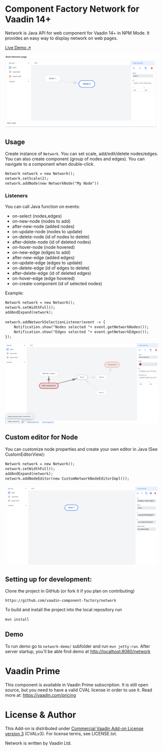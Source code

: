 # Component Factory Network for Vaadin 14+
Network is Java API for [<vcf-network>](https://github.com/vaadin-component-factory/vcf-network) web component for Vaadin 14+ in NPM Mode. 
It provides an easy way to display network on web pages.

[Live Demo ↗](https://incubator.app.fi/network-demo/network)

[<img src="https://raw.githubusercontent.com/vaadin-component-factory/network/master/screenshot.png" alt="Screenshot of network">](https://vaadin.com/directory/components/network)


## Usage
Create instance of `Network`. You can set scale, add/edit/delete nodes/edges.
You can also create component (group of nodes and edges).
You can navigate to a component when double-click. 

```
Network network = new Network();
network.setScale(2);
network.addNode(new NetworkNode("My Node"))
```

### Listeners

You can call Java function on events:
* on-select (nodes,edges)
* on-new-node (nodes to add)
* after-new-node (added nodes)
* on-update-node (nodes to update)
* on-delete-node (id of nodes to delete)
* after-delete-node (id of deleted nodes)
* on-hover-node (node hovered)
* on-new-edge (edges to add)
* after-new-edge (added edges)
* on-update-edge (edges to update)
* on-delete-edge (id of edges to delete)
* after-delete-edge (id of deleted edges)
* on-hover-edge (edge hovered)
* on-create-component (id of selected nodes)

Example:
```
Network network = new Network();
network.setWidthFull();
addAndExpand(network);

network.addNetworkSelectionListener(event -> {
    Notification.show("Nodes selected "+ event.getNetworkNodes());
    Notification.show("Edges selected "+ event.getNetworkEdges());
});
```

[<img src="https://raw.githubusercontent.com/vaadin-component-factory/network/master/selection-listener-screenshot.png" alt="Screenshot of network with a listener">](https://vaadin.com/directory/components/network)

## Custom editor for Node

You can customize node properties and create your own editor in Java (See CustomEditorView):

```
Network network = new Network();
network.setWidthFull();
addAndExpand(network);
network.addNodeEditor(new CustomNetworkNodeEditorImpl());
```

[<img src="https://raw.githubusercontent.com/vaadin-component-factory/network/master/custom-editor-screenshot.png" alt="Screenshot of network with a custom editor">](https://vaadin.com/directory/components/network)


## Setting up for development:
Clone the project in GitHub (or fork it if you plan on contributing)

```
https://github.com/vaadin-component-factory/network
```

To build and install the project into the local repository run 

```mvn install ```

## Demo
To run demo go to `network-demo/` subfolder and run `mvn jetty:run`.
After server startup, you'll be able find demo at [http://localhost:8080/network](http://localhost:8080/network)


# Vaadin Prime
This component is available in Vaadin Prime subscription. It is still open source, but you need to have a valid CVAL license in order to use it. Read more at: https://vaadin.com/pricing

# License & Author
This Add-on is distributed under [Commercial Vaadin Add-on License version 3](http://vaadin.com/license/cval-3) (CVALv3). For license terms, see LICENSE.txt.

Network is written by Vaadin Ltd.
